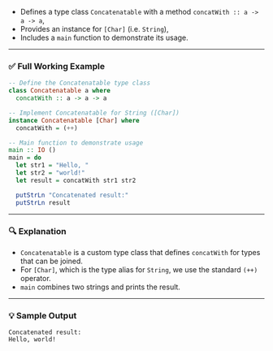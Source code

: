 

* Defines a type class `Concatenatable` with a method `concatWith :: a -> a -> a`,
* Provides an instance for `[Char]` (i.e. `String`),
* Includes a `main` function to demonstrate its usage.

---

### ✅ Full Working Example

```haskell
-- Define the Concatenatable type class
class Concatenatable a where
  concatWith :: a -> a -> a

-- Implement Concatenatable for String ([Char])
instance Concatenatable [Char] where
  concatWith = (++)

-- Main function to demonstrate usage
main :: IO ()
main = do
  let str1 = "Hello, "
  let str2 = "world!"
  let result = concatWith str1 str2

  putStrLn "Concatenated result:"
  putStrLn result
```

---

### 🔍 Explanation

* `Concatenatable` is a custom type class that defines `concatWith` for types that can be joined.
* For `[Char]`, which is the type alias for `String`, we use the standard `(++)` operator.
* `main` combines two strings and prints the result.

---

### 💡 Sample Output

```
Concatenated result:
Hello, world!
```

